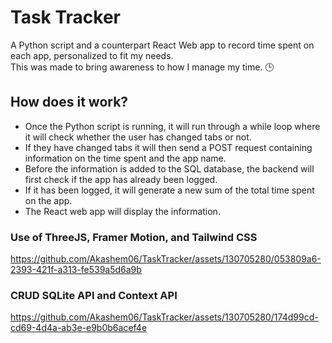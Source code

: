 # Task Tracker

A Python script and a counterpart React Web app to record time spent on each app, personalized to fit my needs. <br>
This was made to bring awareness to how I manage my time. 🕒

## How does it work?

* Once the Python script is running, it will run through a while loop where it will check whether the user has changed tabs or not. <br>
* If they have changed tabs it will then send a POST request containing information on the time spent and the app name. <br>
* Before the information is added to the SQL database, the backend will first check if the app has already been logged. <br>
* If it has been logged, it will generate a new sum of the total time spent on the app. <br>
* The React web app will display the information. <br>

### Use of ThreeJS, Framer Motion, and Tailwind CSS

https://github.com/Akashem06/TaskTracker/assets/130705280/053809a6-2393-421f-a313-fe539a5d6a9b

### CRUD SQLite API and Context API 

https://github.com/Akashem06/TaskTracker/assets/130705280/174d99cd-cd69-4d4a-ab3e-e9b0b6acef4e



